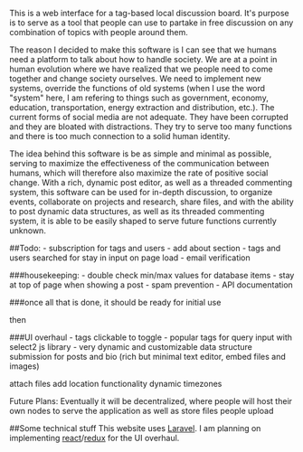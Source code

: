 This is a web interface for a tag-based local discussion board. It's purpose is to serve as a tool that people can use to partake in free discussion on any combination of topics with people around them. 

The reason I decided to make this software is I can see that we humans need a platform to talk about how to handle society. We are at a point in human evolution where we have realized that we people need to come together and change society ourselves. We need to implement new systems, override the functions of old systems (when I use the word "system" here, I am refering to things such as government, economy, education, transportation, energy extraction and distribution, etc.). 
The current forms of social media are not adequate. They have been corrupted and they are bloated with distractions. They try to serve too many functions and there is too much connection to a solid human identity. 

The idea behind this software is be as simple and minimal as possible, serving to maximize the effectiveness of the communication between humans, which will therefore also maximize the rate of positive social change. With a rich, dynamic post editor, as well as a threaded commenting system, this software can be used for in-depth discussion, to organize events, collaborate on projects and research, share files, and with the ability to post dynamic data structures, as well as its threaded commenting system, it is able to be easily shaped to serve future functions currently unknown. 

##Todo:
	- subscription for tags and users
	- add about section
	- tags and users searched for stay in input on page load
	- email verification	
	
###housekeeping:
	- double check min/max values for database items
	- stay at top of page when showing a post
	- spam prevention
	- API documentation

	
###once all that is done, it should be ready for initial use
	
	
	
then 

###UI overhaul
	- tags clickable to toggle
	- popular tags for query input with select2 js library
	- very dynamic and customizable data structure submission for posts and bio (rich but minimal text editor, embed files and images)


attach files
add location functionality
dynamic timezones


Future Plans:
	Eventually it will be decentralized, where people will host their own nodes to serve the application as well as store files people upload
	

##Some technical stuff
This website uses [Laravel](https://laravel.com/).
I am planning on implementing [react](https://facebook.github.io/react/)/[redux](http://redux.js.org/) for the UI overhaul. 
